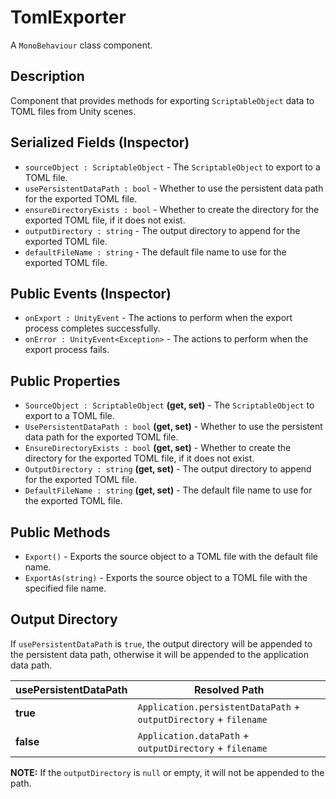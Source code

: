# TomlExporter

A `MonoBehaviour` class component.

## Description

Component that provides methods for exporting `ScriptableObject` data to TOML files from Unity scenes.

## Serialized Fields (Inspector)

- `sourceObject : ScriptableObject` - The `ScriptableObject` to export to a TOML file.
- `usePersistentDataPath : bool` - Whether to use the persistent data path for the exported TOML file.
- `ensureDirectoryExists : bool` - Whether to create the directory for the exported TOML file, if it does not exist.
- `outputDirectory : string` - The output directory to append for the exported TOML file.
- `defaultFileName : string` - The default file name to use for the exported TOML file.

## Public Events (Inspector)

- `onExport : UnityEvent` - The actions to perform when the export process completes successfully.
- `onError : UnityEvent<Exception>` - The actions to perform when the export process fails.

## Public Properties

- `SourceObject : ScriptableObject` **(get, set)** - The `ScriptableObject` to export to a TOML file.
- `UsePersistentDataPath : bool` **(get, set)** - Whether to use the persistent data path for the exported TOML file.
- `EnsureDirectoryExists : bool` **(get, set)** - Whether to create the directory for the exported TOML file, if it does not exist.
- `OutputDirectory : string` **(get, set)** - The output directory to append for the exported TOML file.
- `DefaultFileName : string` **(get, set)** - The default file name to use for the exported TOML file.

## Public Methods

- `Export()` - Exports the source object to a TOML file with the default file name.
- `ExportAs(string)` - Exports the source object to a TOML file with the specified file name.

## Output Directory

If `usePersistentDataPath` is `true`, the output directory will be appended to the persistent data path, otherwise it will be appended to the application data path.

| usePersistentDataPath | Resolved Path                                                     |
|-----------------------|-------------------------------------------------------------------|
| **true**              | `Application.persistentDataPath` + `outputDirectory` + `filename` |
| **false**             | `Application.dataPath` + `outputDirectory` + `filename`           |

**NOTE:** If the `outputDirectory` is `null` or empty, it will not be appended to the path.
